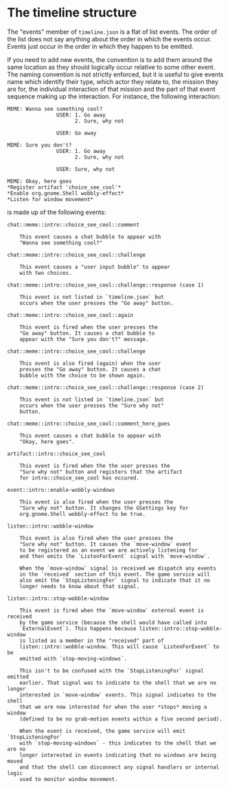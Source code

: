The timeline structure
======================

The "events" member of `timeline.json` is a flat of list events. The order of the list
does not say anything about the order in which the events occur. Events just occur
in the order in which they happen to be emitted.

If you need to add new events, the convention is to add them around the same location
as they should logically occur relative to some other event. The naming convention
is not strictly enforced, but it is useful to give events name which identify
their type, which actor they relate to, the mission they are for, the individual
interaction of that mission and the part of that event sequence making up the
interaction. For instance, the following interaction:

    MEME: Wanna see something cool?
                    USER: 1. Go away
                          2. Sure, why not
                    
                    USER: Go away
    
    MEME: Sure you don't?
                    USER: 1. Go away
                          2. Sure, why not

                    USER: Sure, why not

    MEME: Okay, here goes
    *Register artifact 'choice_see_cool'*
    *Enable org.gnome.Shell wobbly-effect*
    *Listen for window movement*

is made up of the following events:

    chat::meme::intro::choice_see_cool::comment
    
        This event causes a chat bubble to appear with
        "Wanna see something cool?"
    
    chat::meme::intro::choice_see_cool::challenge
    
        This event causes a "user input bubble" to appear
        with two choices.
    
    chat::meme::intro::choice_see_cool::challenge::response (case 1)

        This event is not listed in `timeline.json` but
        occurs when the user presses the "Go away" button.
    
    chat::meme::intro::choice_see_cool::again

        This event is fired when the user presses the
        "Go away" button. It causes a chat bubble to
        appear with the "Sure you don't?" message.

    chat::meme::intro::choice_see_cool::challenge
    
        This event is also fired (again) when the user
        presses the "Go away" button. It causes a chat
        bubble with the choice to be shown again.

    chat::meme::intro::choice_see_cool::challenge::response (case 2)

        This event is not listed in `timeline.json` but
        occurs when the user presses the "Sure why not"
        button.

    chat::meme::intro::choice_see_cool::comment_here_goes

        This event causes a chat bubble to appear with
        "Okay, here goes".

    artifact::intro::choice_see_cool

        This event is fired when the the user presses the
        "Sure why not" button and registers that the artifact
        for intro::choice_see_cool has occured.

    event::intro::enable-wobbly-windows

        This event is also fired when the user presses the
        "Sure why not" button. It changes the GSettings key for
        org.gnome.Shell wobbly-effect to be true.

    listen::intro::wobble-window

        This event is also fired when the user presses the
        "Sure why not" button. It causes the `move-window` event
        to be registered as an event we are actively listening for
        and then emits the `ListenForEvent` signal with `move-window`.

        When the `move-window` signal is received we dispatch any events
        in the `received` section of this event. The game service will
        also emit the `StopListeningFor` signal to indicate that it no
        longer needs to know about that signal.

    listen::intro::stop-wobble-window

        This event is fired when the `move-window` external event is received
        by the game service (because the shell would have called into
        `ExternalEvent`). This happens because listen::intro::stop-wobble-window
        is listed as a member in the "received" part of
        listen::intro::wobble-window. This will cause `ListenForEvent` to be
        emitted with `stop-moving-windows`.

        This isn't to be confused with the `StopListeningFor` signal emitted
        earlier. That signal was to indicate to the shell that we are no longer
        interested in `move-window` events. This signal indicates to the shell
        that we are now interested for when the user *stops* moving a window
        (defined to be no grab-motion events within a five second period).

        When the event is received, the game service will emit `StopListeningFor`
        with `stop-moving-windows` - this indicates to the shell that we are no
        longer interested in events indicating that no windows are being moved
        and that the shell can disconnect any signal handlers or internal logic
        used to monitor window movement.
